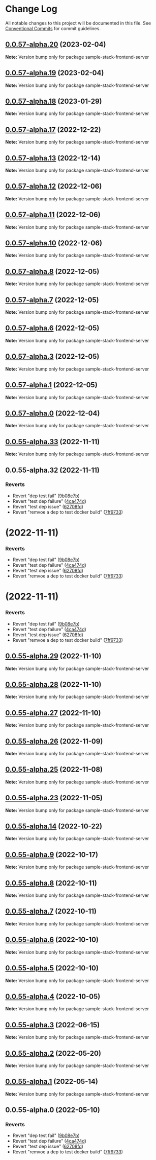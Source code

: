# Change Log

All notable changes to this project will be documented in this file.
See [Conventional Commits](https://conventionalcommits.org) for commit guidelines.

## [0.0.57-alpha.20](https://github.com/cdmbase/fullstack-pro/compare/v0.0.57-alpha.19...v0.0.57-alpha.20) (2023-02-04)

**Note:** Version bump only for package sample-stack-frontend-server

## [0.0.57-alpha.19](https://github.com/cdmbase/fullstack-pro/compare/v0.0.57-alpha.18...v0.0.57-alpha.19) (2023-02-04)

**Note:** Version bump only for package sample-stack-frontend-server

## [0.0.57-alpha.18](https://github.com/cdmbase/fullstack-pro/compare/v0.0.57-alpha.17...v0.0.57-alpha.18) (2023-01-29)

**Note:** Version bump only for package sample-stack-frontend-server

## [0.0.57-alpha.17](https://github.com/cdmbase/fullstack-pro/compare/v0.0.57-alpha.16...v0.0.57-alpha.17) (2022-12-22)

**Note:** Version bump only for package sample-stack-frontend-server

## [0.0.57-alpha.13](https://github.com/cdmbase/fullstack-pro/compare/v0.0.57-alpha.12...v0.0.57-alpha.13) (2022-12-14)

**Note:** Version bump only for package sample-stack-frontend-server

## [0.0.57-alpha.12](https://github.com/cdmbase/fullstack-pro/compare/v0.0.57-alpha.11...v0.0.57-alpha.12) (2022-12-06)

**Note:** Version bump only for package sample-stack-frontend-server

## [0.0.57-alpha.11](https://github.com/cdmbase/fullstack-pro/compare/v0.0.57-alpha.10...v0.0.57-alpha.11) (2022-12-06)

**Note:** Version bump only for package sample-stack-frontend-server

## [0.0.57-alpha.10](https://github.com/cdmbase/fullstack-pro/compare/v0.0.57-alpha.9...v0.0.57-alpha.10) (2022-12-06)

**Note:** Version bump only for package sample-stack-frontend-server

## [0.0.57-alpha.8](https://github.com/cdmbase/fullstack-pro/compare/v0.0.57-alpha.7...v0.0.57-alpha.8) (2022-12-05)

**Note:** Version bump only for package sample-stack-frontend-server

## [0.0.57-alpha.7](https://github.com/cdmbase/fullstack-pro/compare/v0.0.57-alpha.6...v0.0.57-alpha.7) (2022-12-05)

**Note:** Version bump only for package sample-stack-frontend-server

## [0.0.57-alpha.6](https://github.com/cdmbase/fullstack-pro/compare/v0.0.57-alpha.5...v0.0.57-alpha.6) (2022-12-05)

**Note:** Version bump only for package sample-stack-frontend-server

## [0.0.57-alpha.3](https://github.com/cdmbase/fullstack-pro/compare/v0.0.57-alpha.2...v0.0.57-alpha.3) (2022-12-05)

**Note:** Version bump only for package sample-stack-frontend-server

## [0.0.57-alpha.1](https://github.com/cdmbase/fullstack-pro/compare/v0.0.57-alpha.0...v0.0.57-alpha.1) (2022-12-05)

**Note:** Version bump only for package sample-stack-frontend-server

## [0.0.57-alpha.0](https://github.com/cdmbase/fullstack-pro/compare/v0.0.55-alpha.33...v0.0.57-alpha.0) (2022-12-04)

**Note:** Version bump only for package sample-stack-frontend-server

## [0.0.55-alpha.33](https://github.com/cdmbase/fullstack-pro/compare/v0.0.55-alpha.32...v0.0.55-alpha.33) (2022-11-11)

**Note:** Version bump only for package sample-stack-frontend-server

## 0.0.55-alpha.32 (2022-11-11)

### Reverts

-   Revert "dep test fail" ([9b08e7b](https://github.com/cdmbase/fullstack-pro/commit/9b08e7b23c77be0e5948e1aaee1727440e23d91c))
-   Revert "test dep failure" ([4ca474d](https://github.com/cdmbase/fullstack-pro/commit/4ca474dda8ffa7f2bc999a0dc1f391d3343d3761))
-   Revert "test dep issue" ([62708fd](https://github.com/cdmbase/fullstack-pro/commit/62708fd86327a610e7879365a8a04514063268d8))
-   Revert "remvoe a dep to test docker build" ([7ff9733](https://github.com/cdmbase/fullstack-pro/commit/7ff9733275e88bd78562ed3612369ae598f52a3d))

# (2022-11-11)

### Reverts

-   Revert "dep test fail" ([9b08e7b](https://github.com/cdmbase/fullstack-pro/commit/9b08e7b23c77be0e5948e1aaee1727440e23d91c))
-   Revert "test dep failure" ([4ca474d](https://github.com/cdmbase/fullstack-pro/commit/4ca474dda8ffa7f2bc999a0dc1f391d3343d3761))
-   Revert "test dep issue" ([62708fd](https://github.com/cdmbase/fullstack-pro/commit/62708fd86327a610e7879365a8a04514063268d8))
-   Revert "remvoe a dep to test docker build" ([7ff9733](https://github.com/cdmbase/fullstack-pro/commit/7ff9733275e88bd78562ed3612369ae598f52a3d))

# (2022-11-11)

### Reverts

-   Revert "dep test fail" ([9b08e7b](https://github.com/cdmbase/fullstack-pro/commit/9b08e7b23c77be0e5948e1aaee1727440e23d91c))
-   Revert "test dep failure" ([4ca474d](https://github.com/cdmbase/fullstack-pro/commit/4ca474dda8ffa7f2bc999a0dc1f391d3343d3761))
-   Revert "test dep issue" ([62708fd](https://github.com/cdmbase/fullstack-pro/commit/62708fd86327a610e7879365a8a04514063268d8))
-   Revert "remvoe a dep to test docker build" ([7ff9733](https://github.com/cdmbase/fullstack-pro/commit/7ff9733275e88bd78562ed3612369ae598f52a3d))

## [0.0.55-alpha.29](https://github.com/cdmbase/fullstack-pro/compare/v0.0.55-alpha.28...v0.0.55-alpha.29) (2022-11-10)

**Note:** Version bump only for package sample-stack-frontend-server

## [0.0.55-alpha.28](https://github.com/cdmbase/fullstack-pro/compare/v0.0.55-alpha.27...v0.0.55-alpha.28) (2022-11-10)

**Note:** Version bump only for package sample-stack-frontend-server

## [0.0.55-alpha.27](https://github.com/cdmbase/fullstack-pro/compare/v0.0.55-alpha.26...v0.0.55-alpha.27) (2022-11-10)

**Note:** Version bump only for package sample-stack-frontend-server

## [0.0.55-alpha.26](https://github.com/cdmbase/fullstack-pro/compare/v0.0.55-alpha.25...v0.0.55-alpha.26) (2022-11-09)

**Note:** Version bump only for package sample-stack-frontend-server

## [0.0.55-alpha.25](https://github.com/cdmbase/fullstack-pro/compare/v0.0.55-alpha.24...v0.0.55-alpha.25) (2022-11-08)

**Note:** Version bump only for package sample-stack-frontend-server

## [0.0.55-alpha.23](https://github.com/cdmbase/fullstack-pro/compare/v0.0.55-alpha.22...v0.0.55-alpha.23) (2022-11-05)

**Note:** Version bump only for package sample-stack-frontend-server

## [0.0.55-alpha.14](https://github.com/cdmbase/fullstack-pro/compare/v0.0.55-alpha.13...v0.0.55-alpha.14) (2022-10-22)

**Note:** Version bump only for package sample-stack-frontend-server

## [0.0.55-alpha.9](https://github.com/cdmbase/fullstack-pro/compare/v0.0.55-alpha.8...v0.0.55-alpha.9) (2022-10-17)

**Note:** Version bump only for package sample-stack-frontend-server

## [0.0.55-alpha.8](https://github.com/cdmbase/fullstack-pro/compare/v0.0.55-alpha.7...v0.0.55-alpha.8) (2022-10-11)

**Note:** Version bump only for package sample-stack-frontend-server

## [0.0.55-alpha.7](https://github.com/cdmbase/fullstack-pro/compare/v0.0.55-alpha.6...v0.0.55-alpha.7) (2022-10-11)

**Note:** Version bump only for package sample-stack-frontend-server

## [0.0.55-alpha.6](https://github.com/cdmbase/fullstack-pro/compare/v0.0.55-alpha.5...v0.0.55-alpha.6) (2022-10-10)

**Note:** Version bump only for package sample-stack-frontend-server

## [0.0.55-alpha.5](https://github.com/cdmbase/fullstack-pro/compare/v0.0.55-alpha.4...v0.0.55-alpha.5) (2022-10-10)

**Note:** Version bump only for package sample-stack-frontend-server

## [0.0.55-alpha.4](https://github.com/cdmbase/fullstack-pro/compare/v0.0.55-alpha.3...v0.0.55-alpha.4) (2022-10-05)

**Note:** Version bump only for package sample-stack-frontend-server

## [0.0.55-alpha.3](https://github.com/cdmbase/fullstack-pro/compare/v0.0.55-alpha.2...v0.0.55-alpha.3) (2022-06-15)

**Note:** Version bump only for package sample-stack-frontend-server

## [0.0.55-alpha.2](https://github.com/cdmbase/fullstack-pro/compare/v0.0.55-alpha.1...v0.0.55-alpha.2) (2022-05-20)

**Note:** Version bump only for package sample-stack-frontend-server

## [0.0.55-alpha.1](https://github.com/cdmbase/fullstack-pro/compare/v0.0.55-alpha.0...v0.0.55-alpha.1) (2022-05-14)

**Note:** Version bump only for package sample-stack-frontend-server

## 0.0.55-alpha.0 (2022-05-10)

### Reverts

-   Revert "dep test fail" ([9b08e7b](https://github.com/cdmbase/fullstack-pro/commit/9b08e7b23c77be0e5948e1aaee1727440e23d91c))
-   Revert "test dep failure" ([4ca474d](https://github.com/cdmbase/fullstack-pro/commit/4ca474dda8ffa7f2bc999a0dc1f391d3343d3761))
-   Revert "test dep issue" ([62708fd](https://github.com/cdmbase/fullstack-pro/commit/62708fd86327a610e7879365a8a04514063268d8))
-   Revert "remvoe a dep to test docker build" ([7ff9733](https://github.com/cdmbase/fullstack-pro/commit/7ff9733275e88bd78562ed3612369ae598f52a3d))
